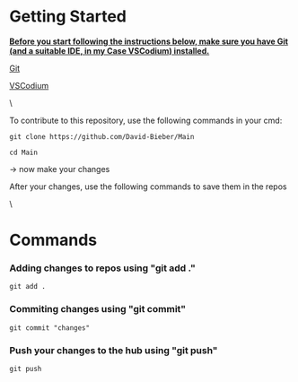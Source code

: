 # Getting Started

<ins> __Before you start following the instructions below, make sure you have Git (and a suitable IDE, in my Case VSCodium) installed.__ </ins>

[Git](https://github.com/git-guides/install-git)

[VSCodium](https://github.com/VSCodium/vscodium)

\

To contribute to this repository, use the following commands in your cmd:

```
git clone https://github.com/David-Bieber/Main

cd Main
```

-> now make your changes

After your changes, use the following commands to save them in the repos

\

# Commands

### Adding changes to repos using "git add ."
```
git add .
```
### Commiting changes using "git commit"
```
git commit "changes"
```

### Push your changes to the hub using "git push"
```
git push
```
